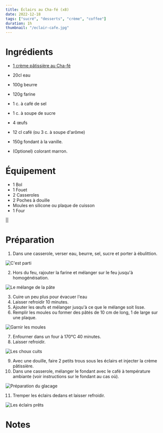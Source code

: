 ```yaml
---
title: Éclairs au Cha-fé (x8)
date: 2022-12-18
tags: ["sucré", "desserts", "crème", "coffee"]
duration: 1h
thumbnail: "/eclair-cafe.jpg"
---
```


# Ingrédients

+ [1 crème pâtissière au Cha-fé](/recettes/creme-patissiere-cafe)
+ 20cl eau
+ 100g beurre
+ 120g farine
+ 1 c. à café de sel
+ 1 c. à soupe de sucre
+ 4 œufs

+ 12 cl café (ou 3 c. à soupe d'arôme)
+ 150g fondant à la vanille.
+ (Optionel) colorant marron.


# Équipement

+ 1 Bol
+ 1 Fouet
+ 2 Casseroles
+ 2 Poches à douille
+ Moules en silicone ou plaque de cuisson
+ 1 Four

||
# Préparation

1. Dans une casserole, verser eau, beurre, sel, sucre et porter à ébulittion.

![C'est parti](/eclair-cafe-step-1.jpg)

2. Hors du feu, rajouter la farine et mélanger sur le feu jusqu'à homogénéisation.

![Le mélange de la pâte](/eclair-cafe-step-2.jpg)

3. Cuire un peu plus pour évacuer l'eau
4. Laisser refroidir 10 minutes.
5. Ajouter les œufs et mélanger jusqu'à ce que le mélange soit lisse.
6. Remplir les moules ou former des pâtés de 10 cm de long, 1 de large sur une plaque.

![Garnir les moules](/eclair-cafe-step-6.jpg)

7. Enfourner dans un four à 170°C 40 minutes.
8. Laisser refroidir.

![Les choux cuits](/eclair-cafe-step-8.jpg)


9. Avec une douille, faire 2 petits trous sous les éclairs et injecter la crème pâtissière.
10. Dans une casserole, mélanger le fondant avec le café à température ambiante (voir instructions
sur le fondant au cas où).

![Préparation du glacage](/eclair-cafe-step-10.jpg)

11. Tremper les éclairs dedans et laisser refroidir.

![Les éclairs prêts](/eclair-cafe-step-11.jpg)


# Notes


